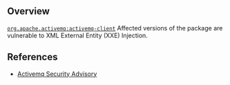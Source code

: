 ## Overview
[`org.apache.activemq:activemq-client`](http://search.maven.org/#search%7Cga%7C1%7Ca%3A%22activemq-client%22)
Affected versions of the package are vulnerable to XML External Entity (XXE) Injection.

## References
- [Activemq Security Advisory](http://activemq.apache.org/security-advisories.data/CVE-2014-3600-announcement.txt?version=2&modificationDate=1423051306000&api=v2)
